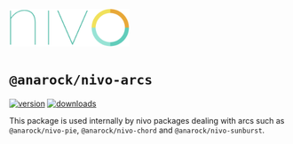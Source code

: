 <a href="https://nivo.rocks"><img alt="nivo" src="https://raw.githubusercontent.com/plouc/nivo/master/nivo.png" width="216" height="68"/></a>

# `@anarock/nivo-arcs`

[![version](https://img.shields.io/npm/v/@anarock/nivo-arcs?style=for-the-badge)](https://www.npmjs.com/package/@anarock/nivo-arcs)
[![downloads](https://img.shields.io/npm/dm/@anarock/nivo-arcs?style=for-the-badge)](https://www.npmjs.com/package/@anarock/nivo-arcs)

This package is used internally by nivo packages dealing with arcs
such as `@anarock/nivo-pie`, `@anarock/nivo-chord` and `@anarock/nivo-sunburst`.
